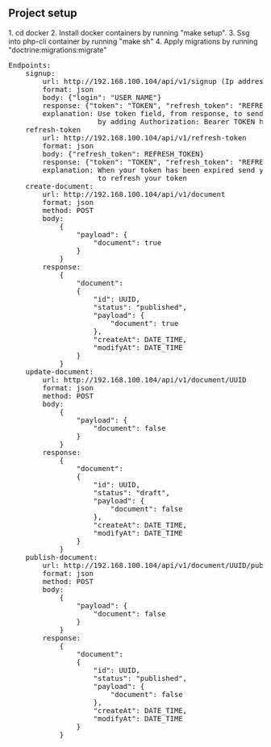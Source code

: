 
<h2>Project setup</h2>
1. cd docker
2. Install docker containers by running "make setup".
3. Ssg into php-cli container by running "make sh"
4. Apply migrations by running "doctrine:migrations:migrate"

<pre>
Endpoints:
    signup:
        url: http://192.168.100.104/api/v1/signup (Ip address assigned in ./devops/docker-compose.yml)
        format: json
        body: {"login": "USER_NAME"}
        response: {"token": "TOKEN", "refresh_token": "REFRESH_TOKEN"}
        explanation: Use token field, from response, to send every further request, 
                     by adding Authorization: Bearer TOKEN header
    refresh-token
        url: http://192.168.100.104/api/v1/refresh-token
        format: json
        body: {"refresh_token": REFRESH_TOKEN}
        response: {"token": "TOKEN", "refresh_token": "REFRESH_TOKEN"}
        explanation: When your token has been expired send your REFRESH_TOKEN, from the signup response, 
                     to refresh your token
    create-document:
        url: http://192.168.100.104/api/v1/document
        format: json
        method: POST
        body: 
            {
                "payload": {
                    "document": true
                }
            }
        response: 
            {
                "document": 
                {
                    "id": UUID,
                    "status": "published",
                    "payload": {
                        "document": true
                    },
                    "createAt": DATE_TIME,
                    "modifyAt": DATE_TIME
                }
            }
    update-document:
        url: http://192.168.100.104/api/v1/document/UUID
        format: json
        method: POST
        body: 
            {
                "payload": {
                    "document": false
                }
            }
        response: 
            {
                "document": 
                {
                    "id": UUID,
                    "status": "draft",
                    "payload": {
                        "document": false
                    },
                    "createAt": DATE_TIME,
                    "modifyAt": DATE_TIME
                }
            }
    publish-document:
        url: http://192.168.100.104/api/v1/document/UUID/publish
        format: json
        method: POST
        body: 
            {
                "payload": {
                    "document": false
                }
            }
        response: 
            {
                "document": 
                {
                    "id": UUID,
                    "status": "published",
                    "payload": {
                        "document": false
                    },
                    "createAt": DATE_TIME,
                    "modifyAt": DATE_TIME
                }
            }        
</pre>